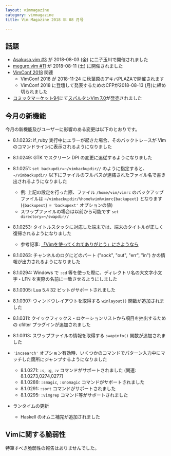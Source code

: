 ```yaml
---
layout: vimmagazine
category: vimmagazine
title: Vim Magazine 2018 年 08 月号

---
```


## 話題

*   [Asakusa.vim #3](https://asakusavim.connpass.com/event/95401/) が 2018-08-03 (金) に二子玉川で開催されました
*   [meguro.vim #11](https://megurovim.connpass.com/event/94477/) が 2018-08-11 (土) に開催されました
*   [VimConf 2018](https://vimconf.org/2018/) 関連
    *   VimConf 2018 が 2018-11-24 に秋葉原のアキバPLAZAで開催されます
    *   VimConf 2018 に登壇して発表するためのCFPが2018-08-13 (月)に締め切られました
*   [コミックマーケット94](https://www.comiket.co.jp/)にて[スパルタンVim 7.0](https://twitter.com/kaoriya/status/1027415480670158848)が[発売](https://twitter.com/kaoriya/status/1027701062264807424)されました

## 今月の新機能

今月の新機能及びユーザーに影響のある変更は以下のとおりです。

*   8.1.0232: if_ruby 実行中にエラーが起きた場合、そのバックトレースが Vim のコマンドラインに表示されるようになりました
*   8.1.0249: GTK でスクリーン DPI の変更に追従するようになりました
*   8.1.0251: `set backupdir=~/vimbackupdir//` のように指定すると、`~/vimbackupdir/` 以下にファイルのフルパスが連結されたファイル名で書き出されるようになりました
    *   例: 上記の設定を行った際、ファイル `/home/vim/vimrc` のバックアップファイルは `~/vimbackupdir/%home%vim%vimrc{backupext}` となります (`{backupext}` = `'backupext'` オプションの値)
    *   スワップファイルの場合は以前から可能です `set directory=~/swapdir//`
*   8.1.0253: タイトルスタックに対応した端末では、端末のタイトルが正しく復帰されるようになりました
    *   参考記事: [「Vimを使ってくれてありがとう」にさようなら](https://qiita.com/ttdoda/items/903e85f07d58018c851d)
*   8.1.0263: チャンネルのログにどのパート ("sock", "out", "err", "in") かの情報が出力されるようになりました
*   8.1.0294: Windows で `:cd` 等を使った際に、ディレクトリ名の大文字小文字・LFN を実際の名前に一致させるようにしました
*   8.1.0305: Lua 5.4 32 ビットがサポートされました
*   8.1.0307: ウィンドウレイアウトを取得する `winlayout()` 関数が追加されました
*   8.1.0311: クイックフィックス・ロケーションリストから項目を抽出するための cfilter プラグインが追加されました
*   8.1.0313: スワップファイルの情報を取得する `swapinfo()` 関数が追加されました

*   `'incsearch'` オプション有効時、いくつかのコマンドでパターン入力中にマッチした箇所にジャンプするようになりました
    *   8.1.0271: `:s`, `:g`, `:v` コマンドがサポートされました (関連: 8.1.0273,0274,0277)
    *   8.1.0286: `:smagic`, `:snomagic` コマンドがサポートされました
    *   8.1.0291: `:sort` コマンドがサポートされました
    *   8.1.0295: `:vimgrep` コマンド等がサポートされました

*   ランタイムの更新
    *   Haskell のオムニ補完が追加されました


## Vimに関する脆弱性

特筆すべき脆弱性の報告はありませんでした。
